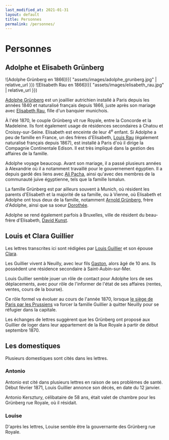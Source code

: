 ```yaml
---
last_modified_at: 2021-01-31
layout: default
title: Personnes
permalink: /personnes/
---
```


# Personnes

## Adolphe et Elisabeth Grünberg <a name="grunberg">

![Adolphe Grünberg en 1866]({{ "assets/images/adolphe_grunberg.jpg" | relative_url }})
![Elisabeth Rau en 1866]({{ "assets/images/elisabeth_rau.jpg" | relative_url }})

[Adolphe Grünberg](https://www.geni.com/people/Able-Gr%C3%BCnberg/6000000023927067869)
est un joaillier autrichien installé à Paris depuis les années 1840 et
naturalisé français depuis 1866, juste après son mariage avec
[Elisabeth Rau](https://www.geni.com/people/Elisabeth-Grunberg/6000000023927030939),
fille d'un banquier munichois.

À l'été 1870, le couple Grünberg vit rue Royale, entre la Concorde et la Madeleine.
Ils font également usage de résidences secondaires à Chatou et Croissy-sur-Seine.
Elisabeth est enceinte de leur 4<sup>e</sup> enfant. Si Adolphe a peu de famille en
France, un des frères d'Elisabeth, [Louis Rau](https://geni.com/people/Louis-Rau/6000000023926978109)
(également naturalisé français depuis 1867), est installé à Paris
d'où il dirige la Compagnie Continentale Edison. Il est très impliqué dans la
gestion des affaires de la famille.


Adolphe voyage beaucoup. Avant son mariage, il a passé plusieurs années
à Alexandrie où il a notamment travaillé pour le gouvernement égyptien. Il 
a depuis gardé des liens avec [Ali Pacha](https://fr.wikipedia.org/wiki/Ali_Pacha_Moubarak),
ainsi qu'avec des membres de la communauté juive égyptienne, tels
que la famille Ismalun.

La famille Grünberg est par ailleurs souvent à Munich, où résident les parents
d'Elisabeth et la majorité de sa famille, ou à Vienne, où Elisabeth et Adolphe
ont tous deux de la famille, notamment [Arnold Grünberg](https://www.geni.com/people/Arnold-Gr%C3%BCnberg/6000000052469694047),
frère d'Adolphe, ainsi que sa soeur [Dorothée](https://www.geni.com/people/Debora-Karmin/6000000010525470020).

Adolphe se rend également parfois à Bruxelles, ville de résident du beau-frère
d'Elisabeth, [David Kunst](https://www.geni.com/people/David-Klimat-or-Kuntz-Kunst/6000000023926284498).



## Louis et Clara Guillier <a name="guillier">

Les lettres transcrites ici sont rédigées par [Louis Guillier](https://www.geni.com/people/Louis-Guillier/6000000169029689872)
et son épouse [Clara](https://www.geni.com/people/Fran%C3%A7oise-Guillier/6000000169029881851).

Les Guillier vivent à Neuilly, avec leur fils [Gaston](https://www.geni.com/people/Louis-Guillier/6000000172201765032),
alors âgé de 10 ans.
Ils possèdent une résidence secondaire à Saint-Aubin-sur-Mer.

Louis Guillier semble jouer un rôle de contact pour Adolphe lors de ses
déplacements, avec pour rôle de l'informer de l'état de ses affaires (rentes,
ventes, cours de la bourse).

Ce rôle formel va évoluer au cours de l'année 1870, lorsque
[le siège de Paris par les Prussiens](https://fr.wikipedia.org/wiki/Si%C3%A8ge_de_Paris_(1870-1871))
va forcer la famille Guillier à quitter Neuilly pour se réfugier dans la
capitale.

Les échanges de lettres suggèrent que les Grünberg ont proposé aux Guillier de
loger dans leur appartement de la Rue Royale à partir de début septembre 1870.


## Les domestiques

Plusieurs domestiques sont cités dans les lettres.


### Antonio

Antonio est cité dans plusieurs lettres en raison de ses problèmes de santé.
Début février 1871, Louis Guillier annonce son décès, en date du 12 janvier.

Antonio Kersztury, célibataire de 58 ans, était valet de chambre
pour les Grünberg rue Royale, où il résidait.


### Louise

D'après les lettres, Louise semble être la gouvernante des Grünberg rue Royale.



<!--
## Les clients d'Adolphe

-->
